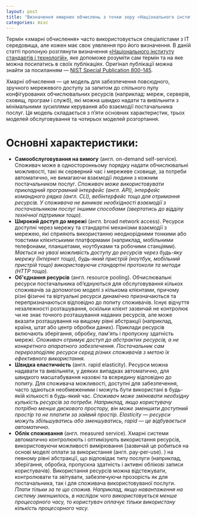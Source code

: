 ```yaml
---
layout: post
title: "Визначення хмарних обчислень з точки зору «Національного інституту стандартів і технологій»"
categories: misc
---
```


Термін «хмарні обчислення» часто використовується спеціалістами з ІТ середовища, але кожен має своє уявлення про його визначення. В даній статті пропоную розглянути визначення [«Національного інституту стандартів і технологій»](https://uk.wikipedia.org/wiki/%D0%9D%D0%B0%D1%86%D1%96%D0%BE%D0%BD%D0%B0%D0%BB%D1%8C%D0%BD%D0%B8%D0%B9_%D1%96%D0%BD%D1%81%D1%82%D0%B8%D1%82%D1%83%D1%82_%D1%81%D1%82%D0%B0%D0%BD%D0%B4%D0%B0%D1%80%D1%82%D1%96%D0%B2_%D1%96_%D1%82%D0%B5%D1%85%D0%BD%D0%BE%D0%BB%D0%BE%D0%B3%D1%96%D1%97), яке допоможе розуміти сам термін та на яке можна посилатись в своїх публікаціях. Оригінал публікації можна знайти за посиланням — [NIST Special Publication 800-145](https://nvlpubs.nist.gov/nistpubs/Legacy/SP/nistspecialpublication800-145.pdf).

Хмарні обчислення — це модель для забезпечення повсюдного, зручного мережевого доступу за запитом до спільного пулу конфігурованих обчислювальних ресурсів (наприклад: мереж, серверів, сховищ, програм і служб), які можна швидко надати та вивільнити з мінімальними зусиллями керування або взаємодії постачальника послуг. Ця модель складається з п’яти основних характеристик, трьох моделей обслуговування та чотирьох моделей розгортання.

# Основні характеристики:

- **Самообслуговування на вимогу** (англ. on-demand self-service). Споживач може в односторонньому порядку надати обчислювальні можливості, такі як серверний час і мережеве сховище, за потреби автоматично, не вимагаючи взаємодії людини з кожним постачальником послуг. *Споживач може використовувати прикладний програмний інтерфейс (англ. API), інтерфейс командного рядка (англ. CLI), вебінтерфейс тощо для отримання ресурсів. У споживача не виникає необхідності взаємодії з постачальником послуг іншими способами (звертатись до відділу технічної підтримки тощо).*
- **Широкий доступ до мережі** (англ. broad network access). Ресурси доступні через мережу та стандартні механізми взаємодії з мережею, які сприяють використанню неоднорідними тонкими або товстими клієнтськими платформами (наприклад, мобільними телефонами, планшетами, ноутбуками та робочими станціями). *Мається на увазі можливість доступу до ресурсів через будь-яку мережу (Інтернет тощо), будь-який пристрій (ноутбук, мобільний пристрій тощо) використовуючи стандартні протоколи та методи (HTTP тощо).*
- **Об'єднання ресурсів** (англ. resource pooling). Обчислювальні ресурси постачальника об’єднуються для обслуговування кількох споживачів за допомогою моделі з кількома клієнтами, причому різні фізичні та віртуальні ресурси динамічно призначаються та перепризначаються відповідно до попиту споживачів. Існує відчуття незалежності розташування, оскільки клієнт зазвичай не контролює чи не знає точного розташування наданих ресурсів, але може вказати розташування на вищому рівні абстракції (наприклад, країна, штат або центр обробки даних). Приклади ресурсів включають зберігання, обробку, пам'ять і пропускну здатність мережі. *Споживач отримує доступ до абстрактих ресурсів, а не конкретного апаратного забезпечення. Постачальник сам перерозподіляє ресурси серед різних споживачів з метою їх ефективного використання.*
- **Швидка еластичність** (англ. rapid elasticity). Ресурси можна надавати та вивільняти, у деяких випадках автоматично, для швидкого масштабування назовні та всередину відповідно до попиту. Для споживача можливості, доступні для забезпечення, часто здаються необмеженими і можуть бути використані в будь-якій кількості в будь-який час. *Споживач може змінювати необхідну кулькість ресурсів за потреби. Наприклад, якщо користувачу потрібно менше дискового простору, він може зменшити доступний простір та не платити за зайвий простір. Elasticity — ресурси можуть збільшуватись або зменшуватись, rapid — це відбувається автоматично.*
- **Облік споживання** (англ. measured service). Хмарні системи автоматично контролюють і оптимізують використання ресурсів, використовуючи можливості вимірювання (зазвичай це робиться на основі моделі оплати за використання (англ. pay-per-use). ) на певному рівні абстракції, що відповідає типу послуги (наприклад, зберігання, обробка, пропускна здатність і активні облікові записи користувачів). Використання ресурсів можна відстежувати, контролювати та звітувати, забезпечуючи прозорість як для постачальника, так і для споживача використовуваної послуги. *Плати тільки за те що спожив. Наприклад, якщо навантаження на систему зменшилось, в наслідок чого використовується менше процесорного часу, то користувач оплачує тільки використану кількість процесорного часу.*
